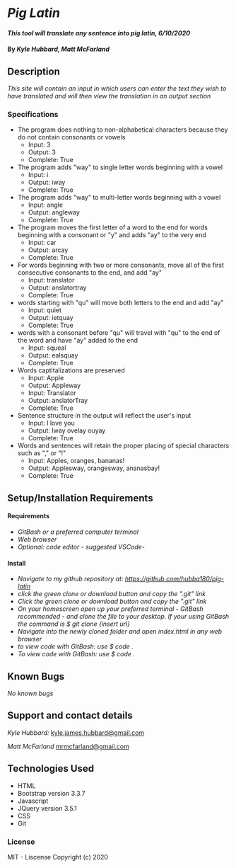 # _Pig Latin_
#### _This tool will translate any sentence into pig latin, 6/10/2020_
#### By _**Kyle Hubbard, Matt McFarland**_
## Description
_This site will contain an input in which users can enter the text they wish to have translated and will then view the translation in an output section_

### Specifications
* The program does nothing to non-alphabetical characters because they do not contain consonants or vowels
  - Input: 3
  - Output: 3
  - Complete: True
* The program adds "way" to single letter words beginning with a vowel
  - Input: i
  - Output: iway
  - Complete: True
* The program adds "way" to multi-letter words beginning with a vowel
  - Input: angle
  - Output: angleway
  - Complete: True
* The program moves the first letter of a word to the end for words beginning with a consonant or "y" and adds "ay" to the very end
  - Input: car
  - Output: arcay
  - Complete: True
* For words beginning with two or more consonants, move all of the first consecutive consonants to the end, and add "ay"
  - Input: translator
  - Output: anslatortray
  - Complete: True
* words starting with "qu" will move both letters to the end and add "ay" 
  - Input: quiet
  - Output: ietquay
  - Complete: True
* words with a consonant before "qu" will travel with "qu" to the end of the word and have "ay" added to the end
  - Input: squeal
  - Output: ealsquay
  - Complete: True
* Words captitalizations are preserved
  - Input: Apple
  - Output: Appleway
  - Input: Translator
  - Output: anslatorTray
  - Complete: True
* Sentence structure in the output will reflect the user's input
  - Input: I love you
  - Output: Iway ovelay ouyay
  - Complete: True
* Words and sentences will retain the proper placing of special characters such as "," or "!" 
  - Input: Apples, oranges, bananas!
  - Output: Applesway, orangesway, ananasbay!
  - Complete: True


## Setup/Installation Requirements
#### Requirements
* _GitBash or a preferred computer terminal_
* _Web browser_
* _Optional: code editor - suggested VSCode-_
#### Install
* _Navigate to my github repository at: https://github.com/hubba180/pig-latin_
* _click the green clone or download button and copy the ".git" link_
* _Click the green clone or download button and copy the ".git" link_
* _On your homescreen open up your preferred terminal - GitBash recommended - and clone the file to your desktop. If your using GitBash the command is $ git clone {insert url}_
* _Navigate into the newly cloned folder and open index.html in any web browser_
* _to view code with GitBash: use $ code ._
* _To view code with GitBash: use $ code ._
## Known Bugs
_No known bugs_
## Support and contact details
_Kyle Hubbard:_
kyle.james.hubbard@gmail.com

_Matt McFarland_
mrmcfarland@gmail.com

## Technologies Used
* HTML
* Bootstrap version 3.3.7
* Javascript
* JQuery version 3.5.1
* CSS
* Git
### License
MIT - Liscense
Copyright (c) 2020 